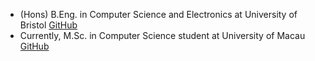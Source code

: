 <!---
- 👋 Hi, I’m @mc451742
- 👀 I’m interested in ...
- 🌱 I’m currently learning ...
- 💞️ I’m looking to collaborate on ...
- 📫 How to reach me ...
- 😄 Pronouns: ...
- ⚡ Fun fact: ...
--->

<!---
mc451742/mc451742 is a ✨ special ✨ repository because its `README.md` (this file) appears on your GitHub profile.
You can click the Preview link to take a look at your changes.
--->

- (Hons) B.Eng. in Computer Science and Electronics at University of Bristol [GitHub](https://github.com/yumu987)
- Currently, M.Sc. in Computer Science student at University of Macau [GitHub](https://github.com/mc451742)
